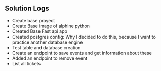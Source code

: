 ## Solution Logs

*   Create base proyect
*   Create Base image of alphine python
*   Created Base Fast api app
*   Created postgres config: Why I decided to do this, because I want to practice another database engine
*   Test table and database creation
*   Create an endpoint to save events and get information about these
*   Added an endpoint to remove event
*   List all tickets